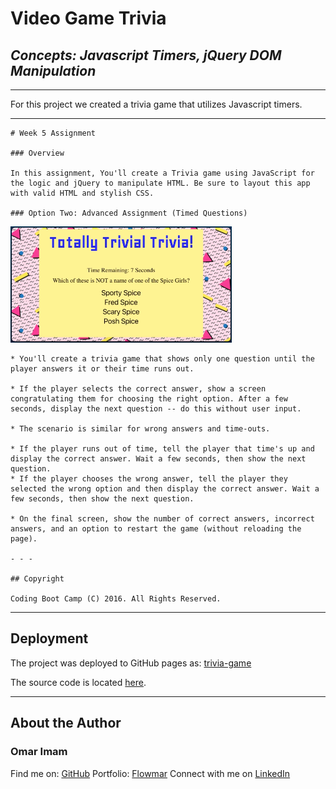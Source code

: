 # **Video Game Trivia**

## *Concepts: Javascript Timers, jQuery DOM Manipulation*

---

For this project we created a trivia game that utilizes Javascript timers.

---

    # Week 5 Assignment

    ### Overview

    In this assignment, You'll create a Trivia game using JavaScript for the logic and jQuery to manipulate HTML. Be sure to layout this app with valid HTML and stylish CSS.

    ### Option Two: Advanced Assignment (Timed Questions)

![Advanced](Images/2-advanced.jpg)

    * You'll create a trivia game that shows only one question until the player answers it or their time runs out.

    * If the player selects the correct answer, show a screen congratulating them for choosing the right option. After a few seconds, display the next question -- do this without user input.

    * The scenario is similar for wrong answers and time-outs.

    * If the player runs out of time, tell the player that time's up and display the correct answer. Wait a few seconds, then show the next question.
    * If the player chooses the wrong answer, tell the player they selected the wrong option and then display the correct answer. Wait a few seconds, then show the next question.

    * On the final screen, show the number of correct answers, incorrect answers, and an option to restart the game (without reloading the page).

    - - -

    ## Copyright

    Coding Boot Camp (C) 2016. All Rights Reserved.

---

## Deployment

The project was deployed to GitHub pages as:
[trivia-game](https://flowmar.github.io/trivia-game)

The source code is located [here](https://github.com/flowmar/trivia-games).

---

## About the Author

### Omar Imam

Find me on: [GitHub](https://github.com/flowmar/)
Portfolio: [Flowmar](https://flowmar.gwiddle.co.uk/)
Connect with me on [LinkedIn](https://linkedin.com/in/flowmar)